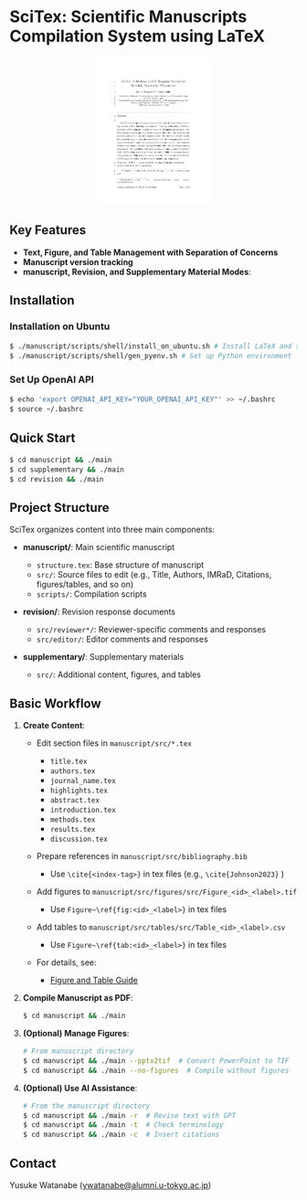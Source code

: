 <!-- ---
!-- Timestamp: 2025-05-07 05:07:45
!-- Author: ywatanabe
!-- File: /home/ywatanabe/proj/SciTex/README.md
!-- --- -->

# SciTex: Scientific Manuscripts Compilation System using LaTeX

<!-- ![Compile Test](https://github.com/ywatanabe1989/SciTex/actions/workflows/compile-test.yml/badge.svg)
 !-- ![Python Tests](https://github.com/ywatanabe1989/SciTex/actions/workflows/python-tests.yml/badge.svg)
 !-- ![Lint](https://github.com/ywatanabe1989/SciTex/actions/workflows/lint.yml/badge.svg) -->

<!-- SciTex is a LaTeX template system for scientific manuscript preparation from text and media files. It complies with [Elsevier's manuscript guidelines](https://www.elsevier.com/researcher/author/policies-and-guidelines/latex-instructions) while remaining adaptable for other journals. -->

<div style="text-align:center;">
  <a href="./manuscript/compiled.pdf">
    <img src="./docs/demo.gif" alt="Demo" width="200">
  </a>
</div>


## Key Features

- **Text, Figure, and Table Management with Separation of Concerns** 
- **Manuscript version tracking**
- **manuscript, Revision, and Supplementary Material Modes**: 

## Installation

### Installation on Ubuntu

```bash
$ ./manuscript/scripts/shell/install_on_ubuntu.sh # Install LaTeX and system dependencies
$ ./manuscript/scripts/shell/gen_pyenv.sh # Set up Python environment
```

### Set Up OpenAI API

```bash
$ echo 'export OPENAI_API_KEY="YOUR_OPENAI_API_KEY"' >> ~/.bashrc
$ source ~/.bashrc
```

## Quick Start

```bash
$ cd manuscript && ./main
$ cd supplementary && ./main
$ cd revision && ./main
```

## Project Structure


SciTex organizes content into three main components:

- **manuscript/**: Main scientific manuscript
  - `structure.tex`: Base structure of manuscript
  - `src/`: Source files to edit (e.g., Title, Authors, IMRaD, Citations, figures/tables, and so on)
  - `scripts/`: Compilation scripts

- **revision/**: Revision response documents
  - `src/reviewer*/`: Reviewer-specific comments and responses
  - `src/editor/`: Editor comments and responses

- **supplementary/**: Supplementary materials
  - `src/`: Additional content, figures, and tables

## Basic Workflow

1. **Create Content**:
   - Edit section files in `manuscript/src/*.tex`
     - `title.tex`
     - `authors.tex`
	 - `journal_name.tex`
     - `highlights.tex`
     - `abstract.tex`
     - `introduction.tex`
     - `methods.tex`
     - `results.tex`
     - `discussion.tex`

   - Prepare references in `manuscript/src/bibliography.bib`
     - Use `\cite{<index-tag>}` in tex files (e.g., `\cite{Johnson2023}` )

   - Add figures to `manuscript/src/figures/src/Figure_<id>_<label>.tif`
     - Use `Figure~\ref{fig:<id>_<label>}` in tex files

   - Add tables to `manuscript/src/tables/src/Table_<id>_<label>.csv`
     - Use `Figure~\ref{tab:<id>_<label>}` in tex files

   - For details, see:
     - [Figure and Table Guide](./docs/FIGURE_TABLE_GUIDE.md)

2. **Compile Manuscript as PDF**:
   ```bash
   $ cd manuscript && ./main
   ```
3. **(Optional) Manage Figures**:
   ```bash
   # From manuscript directory
   $ cd manuscript && ./main --pptx2tif  # Convert PowerPoint to TIF
   $ cd manuscript && ./main --no-figures  # Compile without figures
   ```

4. **(Optional) Use AI Assistance**:
   ```bash
   # From the manuscript directory
   $ cd manuscript && ./main -r  # Revise text with GPT
   $ cd manuscript && ./main -t  # Check terminology
   $ cd manuscript && ./main -c  # Insert citations
   ```

## Contact

Yusuke Watanabe (ywatanabe@alumni.u-tokyo.ac.jp)

<!-- EOF -->